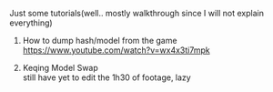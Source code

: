 Just some tutorials(well.. mostly walkthrough since I will not explain everything)  

1. How to dump hash/model from the game  
https://www.youtube.com/watch?v=wx4x3ti7mpk

2. Keqing Model Swap  
still have yet to edit the 1h30 of footage, lazy

